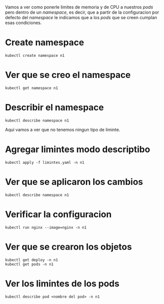 Vamos a ver como ponerle limites de memoria y de CPU a nuestros _pods_ pero dentro de un _namespace_, es decir, que a partir de la configuracion por defecto del _namespace_ le indicamos que a los _pods_ que se creen cumplan esas condiciones.

# Create namespace
```
kubectl create namespace n1
```

# Ver que se creo el namespace
```
kubectl get namespace n1
```

# Describir el namespace
```
kubectl describe namespace n1
```

Aqui vamos a ver que no tenemos ningun tipo de liminte.

# Agregar limintes modo descriptibo
```
kubectl apply -f limintes.yaml -n n1
```

# Ver que se aplicaron los cambios
```
kubectl describe namespace n1
```

# Verificar la configuracion
```
kubectl run nginx --image=nginx -n n1
```

# Ver que se crearon los objetos
```
kubectl get deploy -n n1
kubectl get pods -n n1
```

# Ver los limintes de los pods
```
kubectl describe pod <nombre del pod> -n n1
```